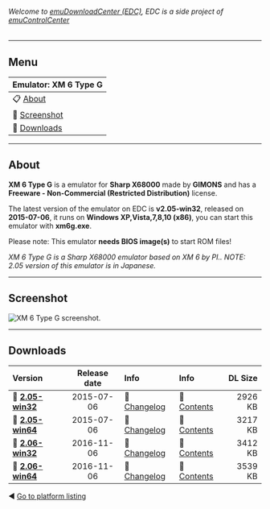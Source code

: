 ###### Welcome to [emuDownloadCenter (EDC)](https://github.com/PhoenixInteractiveNL/emuDownloadCenter/wiki/), EDC is a side project of [emuControlCenter](https://github.com/PhoenixInteractiveNL/emuControlCenter/wiki/)
***
## Menu
| **Emulator: XM 6 Type G** |
|:---------|
| :clipboard: [About](#about) |
| :sunrise: [Screenshot](#screenshot) |
| :floppy_disk: [Downloads](#downloads) |
***
## About
**XM 6 Type G** is a emulator for **Sharp X68000** made by **GIMONS** and has a **Freeware - Non-Commercial (Restricted Distribution)** license.

The latest version of the emulator on EDC is **v2.05-win32**, released on **2015-07-06**, it runs on **Windows XP,Vista,7,8,10 (x86)**, you can start this emulator with **xm6g.exe**.

Please note: This emulator **needs BIOS image(s)** to start ROM files!

_XM 6 Type G is a Sharp X68000 emulator based on XM 6 by PI.. NOTE: 2.05 version of this emulator is in Japanese._
***
## Screenshot
![](https://raw.githubusercontent.com/PhoenixInteractiveNL/emuDownloadCenter/master/hooks/xm6/screen.jpg "XM 6 Type G screenshot.")
***
## Downloads
| Version  | Release date  | Info       | Info       | DL Size    |
|:---------|:-------------:|:-----------|:-----------|-----------:|
| :floppy_disk: [**2.05-win32**](https://github.com/PhoenixInteractiveNL/edc-repo0005/raw/master/xm6/2.05-win32.7z) | 2015-07-06 | :page_facing_up: [Changelog](https://github.com/PhoenixInteractiveNL/edc-repo0005/blob/master/xm6/2.05-win32_changelog.txt) | :mag_right: [Contents](https://github.com/PhoenixInteractiveNL/edc-repo0005/blob/master/xm6/2.05-win32_contents.txt) | 2926 KB |
| :floppy_disk: [**2.05-win64**](https://github.com/PhoenixInteractiveNL/edc-repo0005/raw/master/xm6/2.05-win64.7z) | 2015-07-06 | :page_facing_up: [Changelog](https://github.com/PhoenixInteractiveNL/edc-repo0005/blob/master/xm6/2.05-win64_changelog.txt) | :mag_right: [Contents](https://github.com/PhoenixInteractiveNL/edc-repo0005/blob/master/xm6/2.05-win64_contents.txt) | 3217 KB |
| :floppy_disk: [**2.06-win32**](https://github.com/PhoenixInteractiveNL/edc-repo0005/raw/master/xm6/2.06-win32.7z) | 2016-11-06 | :page_facing_up: [Changelog](https://github.com/PhoenixInteractiveNL/edc-repo0005/blob/master/xm6/2.06-win32_changelog.txt) | :mag_right: [Contents](https://github.com/PhoenixInteractiveNL/edc-repo0005/blob/master/xm6/2.06-win32_contents.txt) | 3412 KB |
| :floppy_disk: [**2.06-win64**](https://github.com/PhoenixInteractiveNL/edc-repo0005/raw/master/xm6/2.06-win64.7z) | 2016-11-06 | :page_facing_up: [Changelog](https://github.com/PhoenixInteractiveNL/edc-repo0005/blob/master/xm6/2.06-win64_changelog.txt) | :mag_right: [Contents](https://github.com/PhoenixInteractiveNL/edc-repo0005/blob/master/xm6/2.06-win64_contents.txt) | 3539 KB |

:arrow_backward: [Go to platform listing](https://github.com/PhoenixInteractiveNL/emuDownloadCenter/wiki/EDC-Platform-List)
